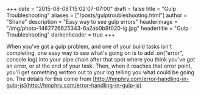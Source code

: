 +++
date = "2015-08-08T15:02:07-07:00"
draft = false
title = "Gulp Troubleshooting"
aliases = ["/posts/gulptroubleshooting.html"]
author = "Shane"
description = "Easy way to see gulp errors"
headerimage = "/img/photo-1462726625343-6a2ab0b9f020-lg.jpg"
headertitle = "Gulp Troubleshooting"
darkenheader = true
+++

When you've got a gulp problem, and one of your build tasks isn't completing, one easy way to see what's going on is to add .on("error", console.log) into your pipe chain after that spot where you think you've got an error, or at the end of your task.  Then, when it reaches that error point, you'll get something written out to your log telling you what could be going on.  The details for this come from [http://hmphry.com/error-handling-in-gulp-js](http://hmphry.com/error-handling-in-gulp-js)
